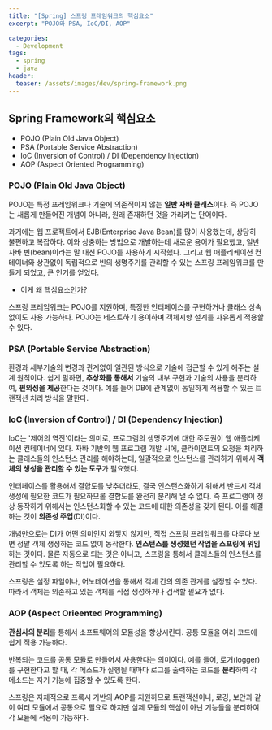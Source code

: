 ```yaml
---
title: "[Spring] 스프링 프레임워크의 핵심요소"
excerpt: "POJO와 PSA, IoC/DI, AOP"

categories:
  - Development
tags:
  - spring
  - java
header:
  teaser: /assets/images/dev/spring-framework.png
---
```


## Spring Framework의 핵심요소

- POJO (Plain Old Java Object)
- PSA (Portable Service Abstraction)
- IoC (Inversion of Control) / DI (Dependency Injection)
- AOP (Aspect Oriented Programming)

### POJO (Plain Old Java Object)

POJO는 특정 프레임워크나 기술에 의존적이지 않는 **일반 자바 클래스**이다. 즉 POJO는 새롭게 만들어진 개념이 아니라, 원래 존재하던 것을 가리키는 단어이다.

과거에는 웹 프로젝트에서 EJB(Enterprise Java Bean)를 많이 사용했는데, 상당히 불편하고 복잡하다. 이와 상충하는 방법으로 개발하는데 새로운 용어가 필요했고, 일반 자바 빈(bean)이라는 말 대신 POJO를 사용하기 시작했다. 그리고 웹 애플리케이션 컨테이너와 상관없이 독립적으로 빈의 생명주기를 관리할 수 있는 스프링 프레임워크를 만들게 되었고, 큰 인기를 얻었다.

- 이게 왜 핵심요소인가?

스프링 프레임워크는 POJO를 지원하며, 특정한 인터페이스를 구현하거나 클래스 상속 없이도 사용 가능하다. POJO는 테스트하기 용이하며 객체지향 설계를 자유롭게 적용할 수 있다.

### PSA (Portable Service Abstraction)

환경과 세부기술의 변경과 관계없이 일관된 방식으로 기술에 접근할 수 있게 해주는 설계 원칙이다.
쉽게 말하면, **추상화를 통해서** 기술의 내부 구현과 기술의 사용을 분리하여, **편의성을 제공**한다는 것이다. 예를 들어 DB에 관계없이 동일하게 적용할 수 있는 트랜잭션 처리 방식을 말한다.

### IoC (Inversion of Control) / DI (Dependency Injection)

IoC는 '제어의 역전'이라는 의미로, 프로그램의 생명주기에 대한 주도권이 웹 애플리케이션 컨테이너에 있다. 자바 기반의 웹 프로그램 개발 시에, 클라이언트의 요청을 처리하는 클래스들의 인스턴스 관리를 해야하는데, 일괄적으로 인스턴스를 관리하기 위해서 **객체의 생성을 관리할 수 있는 도구**가 필요했다.

인터페이스를 활용해서 결합도를 낮추더라도, 결국 인스턴스화하기 위해서 반드시 객체 생성에 필요한 코드가 필요하므롤 결합도를 완전히 분리해 낼 수 없다. 즉 프로그램이 정상 동작하기 위해서는 인스턴스화할 수 있는 코드에 대한 의존성을 갖게 된다. 이를 해결하는 것이 **의존성 주입**(DI)이다.

개념만으로는 DI가 어떤 의미인지 와닿지 않지만, 직접 스프링 프레임워크를 다루다 보면 정말 객체 생성하는 코드 없이 동작한다. **인스턴스를 생성했던 작업을 스프링에 위임**하는 것이다. 물론 자동으로 되는 것은 아니고, 스프링을 통해서 클래스들의 인스턴스를 관리할 수 있도록 하는 작업이 필요하다.

스프링은 설정 파일이나, 어노테이션을 통해서 객체 간의 의존 관계를 설정할 수 있다. 따라서 객체는 의존하고 있는 객체를 직접 생성하거나 검색할 필요가 없다.

### AOP (Aspect Orieented Programming)

**관심사의 분리**를 통해서 소프트웨어의 모듈성을 향상시킨다. 공통 모듈을 여러 코드에 쉽게 적용 가능하다.

반복되는 코드를 공통 모듈로 만들어서 사용한다는 의미이다. 예를 들어, 로거(logger)를 구현한다고 할 때, 각 메소드가 실행될 때마다 로그를 출력하는 코드를 **분리**하여 각 메소드는 자기 기능에 집중할 수 있도록 한다.

스프링은 자체적으로 프록시 기반의 AOP를 지원하므로 트랜잭션이나, 로깅, 보안과 같이 여러 모듈에서 공통으로 필요로 하지만 실제 모듈의 핵심이 아닌 기능들을 분리하여 각 모듈에 적용이 가능하다.
